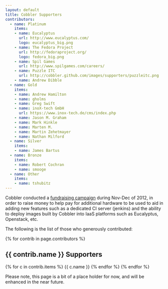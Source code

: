 ```yaml
---
layout: default
title: Cobbler Supporters
contributors:
  - name: Platinum
    items:
    - name: Eucalyptus
      url: http://www.eucalyptus.com/
      logo: eucalyptus_big.png
    - name: The Fedora Project
      url: http://fedoraproject.org/
      logo: fedora_big.png
    - name: Spil Games 
      url: http://www.spilgames.com/careers/
    - name: Puzzle ITC
      url: http://cobbler.github.com/images/supporters/puzzleitc.png
    - name: Andrew Dibble
  - name: Gold
    items:
    - name: Andrew Hamilton
    - name: gholms
    - name: Greg Swift
    - name: inoX-tech GmbH
      url: https://www.inox-tech.de/cms/index.php
    - name: Jason M. Graham
    - name: Mark Hinkle
    - name: Marten M.
    - name: Martin Zehetmayer
    - name: Nathan Milford
  - name: Silver
    items:
    - name: James Bartus
  - name: Bronze
    items:
    - name: Robert Cochran
    - name: smooge
  - name: Other
    items:
    - name: tshubitz
---
```

Cobbler conducted a [fundraising campaign](http://www.indiegogo.com/cobbler24) during Nov-Dec of 2012, in order to raise money to help pay for additional hardware to be used to aid in adding new features such as a dedicated CI server (jenkins) and the ability to deploy images built by Cobbler into IaaS platforms such as Eucalyptus, Openstack, etc.

The following is the list of those who generously contributed:

{% for contrib in page.contributors %}
<h2>{{ contrib.name }} Supporters</h2>
 {% for c in contrib.items %}
 {{ c.name }}
 {% endfor %}
{% endfor %}

Please note, this page is a bit of a place holder for now, and will be enhanced in the near future.
